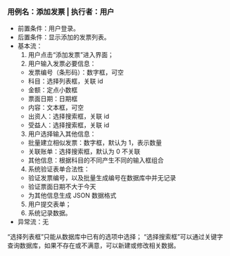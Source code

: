 ### 用例名：添加发票 | 执行者：用户

- 前置条件：用户登录。
- 后置条件：显示添加的发票列表。
- 基本流：
  1. 用户点击“添加发票”进入界面；
  2. 用户输入发票必要信息：
    - 发票编号（条形码）：数字框，可空
    - 科目：选择列表框，关联 id
    - 金额：定点小数框
    - 票面日期：日期框
    - 内容：文本框，可空
    - 出资人：选择搜索框，关联 id
    - 受益人：选择搜索框，关联 id
  3. 用户选择输入其他信息：
    - 批量建立相似发票：数字框，默认为 1，表示数量
    - 关联账单：选择搜索框，默认为 0 不关联
    - 其他信息：根据科目的不同产生不同的输入框组合
  4. 系统验证表单合法性：
    - 验证发票编号，以及批量生成编号在数据库中并无记录
    - 验证票面日期不大于今天
    - 为其他信息生成 JSON 数据格式
  5. 用户提交表单；
  6. 系统记录数据。
- 异常流：无

“选择列表框”只能从数据库中已有的选项中选择；
“选择搜索框”可以通过关键字查询数据库，如果不存在或不满意，可以新建或修改相关数据。
